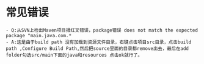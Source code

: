 # 常见错误

	- Q:从SVN上检出Maven项目报红叉错误，package错误 does not match the expected package "main.java.com.*
	- A:这是由于build path 没有加载到资源文件目录，右键点击项目src目录，点击build path ,Configure Build Path,然后把source里面的目录都remove出去，最后在add  folder勾选src/main下面的java和resources 点击ok就行了。
